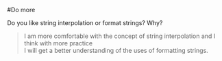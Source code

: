 #Do more

Do you like string interpolation or format strings?  Why?

> I am more comfortable with the concept of string interpolation and I think with more practice  
I will get a better understanding of the uses of formatting strings.
